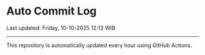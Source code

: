 # Auto Commit Log

Last updated: Friday, 10-10-2025 12:13 WIB

---

This repository is automatically updated every hour using GitHub Actions.
